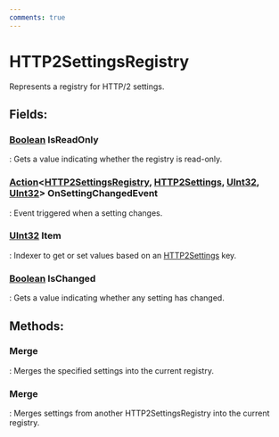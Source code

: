 ```yaml
---
comments: true
---
```

# HTTP2SettingsRegistry

Represents a registry for HTTP/2 settings. 

## **Fields**:
### **[Boolean](https://learn.microsoft.com/en-us/dotnet/api/System.Boolean) IsReadOnly**
: Gets a value indicating whether the registry is read-only. 
### **[Action](https://learn.microsoft.com/en-us/dotnet/api/System.Action-4)&lt;[HTTP2SettingsRegistry](), [HTTP2Settings](HTTP2Settings.md), [UInt32](https://learn.microsoft.com/en-us/dotnet/api/System.UInt32), [UInt32](https://learn.microsoft.com/en-us/dotnet/api/System.UInt32)&gt; OnSettingChangedEvent**
: Event triggered when a setting changes. 
### **[UInt32](https://learn.microsoft.com/en-us/dotnet/api/System.UInt32) Item**
: Indexer to get or set values based on an [HTTP2Settings](HTTP2Settings.md) key. 
### **[Boolean](https://learn.microsoft.com/en-us/dotnet/api/System.Boolean) IsChanged**
: Gets a value indicating whether any setting has changed. 
## **Methods**:

### **Merge**
: Merges the specified settings into the current registry. 

### **Merge**
: Merges settings from another HTTP2SettingsRegistry into the current registry. 